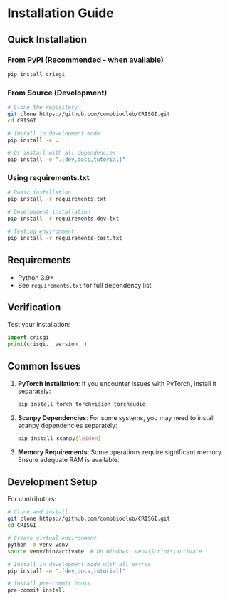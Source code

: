 # Installation Guide

## Quick Installation

### From PyPI (Recommended - when available)
```bash
pip install crisgi
```

### From Source (Development)
```bash
# Clone the repository
git clone https://github.com/compbioclub/CRISGI.git
cd CRISGI

# Install in development mode
pip install -e .

# Or install with all dependencies
pip install -e ".[dev,docs,tutorial]"
```

### Using requirements.txt
```bash
# Basic installation
pip install -r requirements.txt

# Development installation
pip install -r requirements-dev.txt

# Testing environment
pip install -r requirements-test.txt
```

## Requirements

- Python 3.9+
- See `requirements.txt` for full dependency list

## Verification

Test your installation:
```python
import crisgi
print(crisgi.__version__)
```

## Common Issues

1. **PyTorch Installation**: If you encounter issues with PyTorch, install it separately:
   ```bash
   pip install torch torchvision torchaudio
   ```

2. **Scanpy Dependencies**: For some systems, you may need to install scanpy dependencies separately:
   ```bash
   pip install scanpy[leiden]
   ```

3. **Memory Requirements**: Some operations require significant memory. Ensure adequate RAM is available.

## Development Setup

For contributors:
```bash
# Clone and install
git clone https://github.com/compbioclub/CRISGI.git
cd CRISGI

# Create virtual environment
python -m venv venv
source venv/bin/activate  # On Windows: venv\Scripts\activate

# Install in development mode with all extras
pip install -e ".[dev,docs,tutorial]"

# Install pre-commit hooks
pre-commit install
```

